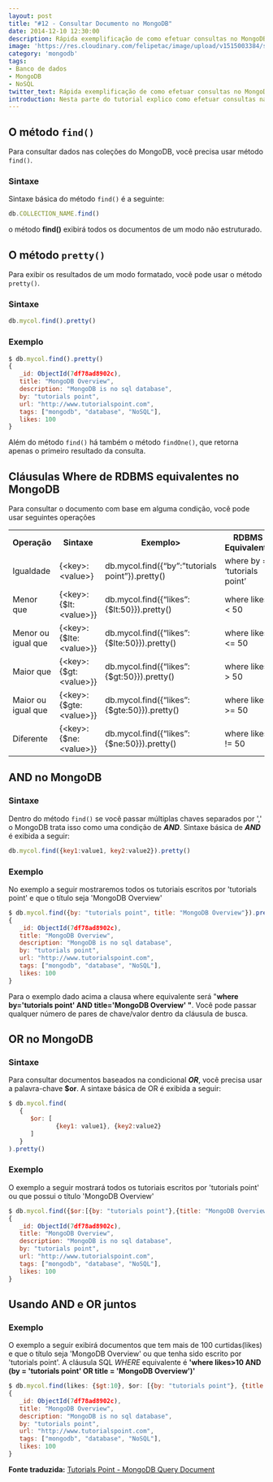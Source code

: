 ```yaml
---
layout: post
title: "#12 - Consultar Documento no MongoDB"
date: 2014-12-10 12:30:00
description: Rápida exemplificação de como efetuar consultas no MongoDB.
image: 'https://res.cloudinary.com/felipetac/image/upload/v1515003384/search_k06jv2.png'
category: 'mongodb'
tags:
- Banco de dados
- MongoDB
- NoSQL
twitter_text: Rápida exemplificação de como efetuar consultas no MongoDB.
introduction: Nesta parte do tutorial explico como efetuar consultas nas coleções no MongoDB.
---
```

## O método ```find()```

Para consultar dados nas coleções do MongoDB, você precisa usar método ```find()```.

### Sintaxe

Sintaxe básica do método ```find()``` é a seguinte:

```js
db.COLLECTION_NAME.find()
```

o método **find()** exibirá todos os documentos de um modo não estruturado.

## O método ```pretty()```

Para exibir os resultados de um modo formatado, você pode usar o método ```pretty()```.

### Sintaxe

```js
db.mycol.find().pretty()
```

### Exemplo

```js
$ db.mycol.find().pretty()
{
   _id: ObjectId(7df78ad8902c),
   title: "MongoDB Overview",
   description: "MongoDB is no sql database",
   by: "tutorials point",
   url: "http://www.tutorialspoint.com",
   tags: ["mongodb", "database", "NoSQL"],
   likes: 100
}
```

Além do método ```find()``` há também o método ```findOne()```, que retorna apenas o primeiro resultado da consulta.

## Cláusulas Where de RDBMS equivalentes no MongoDB

Para consultar o documento com base em alguma condição, você pode usar seguintes operações

<table>
<tbody>
<tr>
<th>Operação</th>
<th>Sintaxe</th>
<th>Exemplo&gt;</th>
<th>RDBMS Equivalente</th>
</tr>
<tr>
<td>Igualdade</td>
<td>{&lt;key&gt;:&lt;value&gt;}</td>
<td>db.mycol.find({“by”:”tutorials point”}).pretty()</td>
<td>where by = ‘tutorials point’</td>
</tr>
<tr>
<td>Menor que</td>
<td>{&lt;key&gt;:{$lt:&lt;value&gt;}}</td>
<td>db.mycol.find({“likes”:{$lt:50}}).pretty()</td>
<td>where likes &lt; 50</td>
</tr>
<tr>
<td>Menor ou igual que</td>
<td>{&lt;key&gt;:{$lte:&lt;value&gt;}}</td>
<td>db.mycol.find({“likes”:{$lte:50}}).pretty()</td>
<td>where likes &lt;= 50</td>
</tr>
<tr>
<td>Maior que</td>
<td>{&lt;key&gt;:{$gt:&lt;value&gt;}}</td>
<td>db.mycol.find({“likes”:{$gt:50}}).pretty()</td>
<td>where likes &gt; 50</td>
</tr>
<tr>
<td>Maior ou igual que</td>
<td>{&lt;key&gt;:{$gte:&lt;value&gt;}}</td>
<td>db.mycol.find({“likes”:{$gte:50}}).pretty()</td>
<td>where likes &gt;= 50</td>
</tr>
<tr>
<td>Diferente</td>
<td>{&lt;key&gt;:{$ne:&lt;value&gt;}}</td>
<td>db.mycol.find({“likes”:{$ne:50}}).pretty()</td>
<td>where likes != 50</td>
</tr>
</tbody>
</table>

## AND no MongoDB


### Sintaxe

Dentro do método ```find()``` se você passar múltiplas chaves separados por ',' o MongoDB trata isso como uma condição de **_AND_**. Sintaxe básica de **_AND_** é exibida a seguir:

```js
db.mycol.find({key1:value1, key2:value2}).pretty()
```

### Exemplo

No exemplo a seguir mostraremos todos os tutoriais escritos por 'tutorials point' e que o título seja 'MongoDB Overview'

```js
$ db.mycol.find({by: "tutorials point", title: "MongoDB Overview"}).pretty()
{
   _id: ObjectId(7df78ad8902c),
   title: "MongoDB Overview",
   description: "MongoDB is no sql database",
   by: "tutorials point",
   url: "http://www.tutorialspoint.com",
   tags: ["mongodb", "database", "NoSQL"],
   likes: 100
}
```

Para o exemplo dado acima a clausa where equivalente será "**where by='tutorials point' AND title='MongoDB Overview' "**. Você pode passar qualquer número de pares de chave/valor dentro da cláusula de busca.

## OR no MongoDB

### Sintaxe

Para consultar documentos baseados na condicional **_OR_**, você precisa usar a palavra-chave **$or**. A sintaxe básica de OR é exibida a seguir:

```js
$ db.mycol.find(
   {
      $or: [
             {key1: value1}, {key2:value2}
      ]
   }
).pretty()
```

### Exemplo

O exemplo a seguir mostrará todos os tutoriais escritos por 'tutorials point' ou que possui o título 'MongoDB Overview'

```js
$ db.mycol.find({$or:[{by: "tutorials point"},{title: "MongoDB Overview"}]}).pretty()
{
   _id: ObjectId(7df78ad8902c),
   title: "MongoDB Overview",
   description: "MongoDB is no sql database",
   by: "tutorials point",
   url: "http://www.tutorialspoint.com",
   tags: ["mongodb", "database", "NoSQL"],
   likes: 100
}
```

## Usando AND e OR juntos

### Exemplo

O exemplo a seguir exibirá documentos que tem mais de 100 curtidas(likes) e que o título seja 'MongoDB Overview' ou que tenha sido escrito por 'tutorials point'. A cláusula SQL _WHERE_ equivalente é **'where likes>10 AND (by = 'tutorials point' OR title = 'MongoDB Overview')'**

```js
$ db.mycol.find(likes: {$gt:10}, $or: [{by: "tutorials point"}, {title: "MongoDB Overview"}] }).pretty()
{
   _id: ObjectId(7df78ad8902c),
   title: "MongoDB Overview",
   description: "MongoDB is no sql database",
   by: "tutorials point",
   url: "http://www.tutorialspoint.com",
   tags: ["mongodb", "database", "NoSQL"],
   likes: 100
}
```

**Fonte traduzida:** [Tutorials Point - MongoDB Query Document](http://www.tutorialspoint.com/mongodb/mongodb_query_document.htm)
